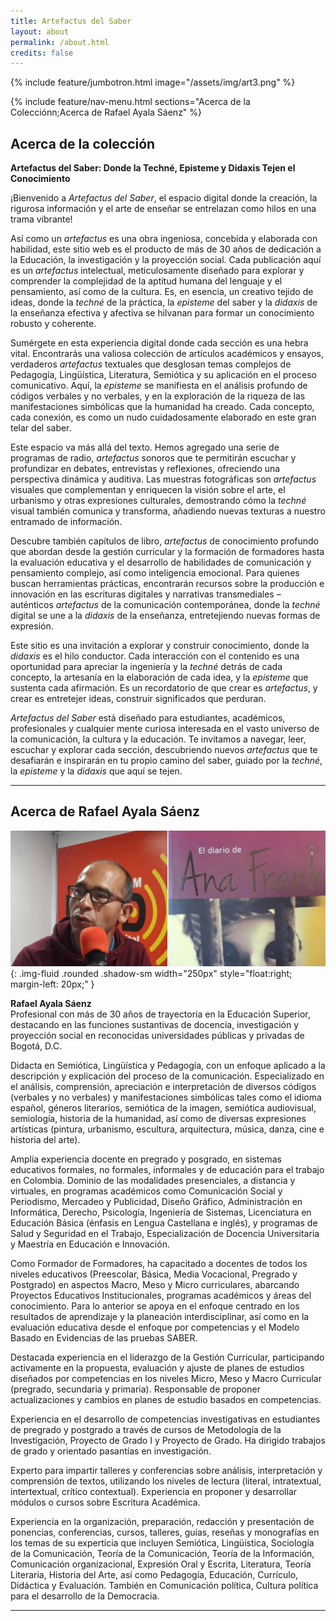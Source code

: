 ```yaml
---
title: Artefactus del Saber
layout: about
permalink: /about.html
credits: false
---
```

{% include feature/jumbotron.html image="/assets/img/art3.png" %}

{% include feature/nav-menu.html sections="Acerca de la Colecciónn;Acerca de Rafael Ayala Sáenz" %}

## Acerca de la colección

**Artefactus del Saber: Donde la Techné, Episteme y Didaxis Tejen el Conocimiento**

¡Bienvenido a *Artefactus del Saber*, el espacio digital donde la creación, la rigurosa información y el arte de enseñar se entrelazan como hilos en una trama vibrante!

Así como un *artefactus* es una obra ingeniosa, concebida y elaborada con habilidad, este sitio web es el producto de más de 30 años de dedicación a la Educación, la investigación y la proyección social. Cada publicación aquí es un *artefactus* intelectual, meticulosamente diseñado para explorar y comprender la complejidad de la aptitud humana del lenguaje y el pensamiento, así como de la cultura. Es, en esencia, un creativo tejido de ideas, donde la *techné* de la práctica, la *episteme* del saber y la *didaxis* de la enseñanza efectiva y afectiva se hilvanan para formar un conocimiento robusto y coherente.

Sumérgete en esta experiencia digital donde cada sección es una hebra vital. Encontrarás una valiosa colección de artículos académicos y ensayos, verdaderos *artefactus* textuales que desglosan temas complejos de Pedagogía, Lingüística, Literatura, Semiótica y su aplicación en el proceso comunicativo. Aquí, la *episteme* se manifiesta en el análisis profundo de códigos verbales y no verbales, y en la exploración de la riqueza de las manifestaciones simbólicas que la humanidad ha creado. Cada concepto, cada conexión, es como un nudo cuidadosamente elaborado en este gran telar del saber.

Este espacio va más allá del texto. Hemos agregado una serie de programas de radio, *artefactus* sonoros que te permitirán escuchar y profundizar en debates, entrevistas y reflexiones, ofreciendo una perspectiva dinámica y auditiva. Las muestras fotográficas son *artefactus* visuales que complementan y enriquecen la visión sobre el arte, el urbanismo y otras expresiones culturales, demostrando cómo la *techné* visual también comunica y transforma, añadiendo nuevas texturas a nuestro entramado de información.

Descubre también capítulos de libro, *artefactus* de conocimiento profundo que abordan desde la gestión curricular y la formación de formadores hasta la evaluación educativa y el desarrollo de habilidades de comunicación y pensamiento complejo, así como inteligencia emocional. Para quienes buscan herramientas prácticas, encontrarán recursos sobre la producción e innovación en las escrituras digitales y narrativas transmediales – auténticos *artefactus* de la comunicación contemporánea, donde la *techné* digital se une a la *didaxis* de la enseñanza, entretejiendo nuevas formas de expresión.

Este sitio es una invitación a explorar y construir conocimiento, donde la *didaxis* es el hilo conductor. Cada interacción con el contenido es una oportunidad para apreciar la ingeniería y la *techné* detrás de cada concepto, la artesanía en la elaboración de cada idea, y la *episteme* que sustenta cada afirmación. Es un recordatorio de que crear es *artefactus*, y crear es entretejer ideas, construir significados que perduran.

*Artefactus del Saber* está diseñado para estudiantes, académicos, profesionales y cualquier mente curiosa interesada en el vasto universo de la comunicación, la cultura y la educación. Te invitamos a navegar, leer, escuchar y explorar cada sección, descubriendo nuevos *artefactus* que te desafiarán e inspirarán en tu propio camino del saber, guiado por la *techné*, la *episteme* y la *didaxis* que aquí se tejen.

---

## Acerca de Rafael Ayala Sáenz

![Rafael Ayala](/assets/img/rafaelayala.png){: .img-fluid .rounded .shadow-sm width="250px" style="float:right; margin-left: 20px;" }

**Rafael Ayala Sáenz**  
Profesional con más de 30 años de trayectoria en la Educación Superior, destacando en las funciones sustantivas de docencia, investigación y proyección social en reconocidas universidades públicas y privadas de Bogotá, D.C.

Didacta en Semiótica, Lingüística y Pedagogía, con un enfoque aplicado a la descripción y explicación del proceso de la comunicación. Especializado en el análisis, comprensión, apreciación e interpretación de diversos códigos (verbales y no verbales) y manifestaciones simbólicas tales como el idioma español, géneros literarios, semiótica de la imagen, semiótica audiovisual, semiología, historia de la humanidad, así como de diversas expresiones artísticas (pintura, urbanismo, escultura, arquitectura, música, danza, cine e historia del arte).

Amplia experiencia docente en pregrado y posgrado, en sistemas educativos formales, no formales, informales y de educación para el trabajo en Colombia. Dominio de las modalidades presenciales, a distancia y virtuales, en programas académicos como Comunicación Social y Periodismo, Mercadeo y Publicidad, Diseño Gráfico, Administración en Informática, Derecho, Psicología, Ingeniería de Sistemas, Licenciatura en Educación Básica (énfasis en Lengua Castellana e inglés), y programas de Salud y Seguridad en el Trabajo, Especialización de Docencia Universitaria y Maestría en Educación e Innovación.

Como Formador de Formadores, ha capacitado a docentes de todos los niveles educativos (Preescolar, Básica, Media Vocacional, Pregrado y Postgrado) en aspectos Macro, Meso y Micro curriculares, abarcando Proyectos Educativos Institucionales, programas académicos y áreas del conocimiento. Para lo anterior se apoya en el enfoque centrado en los resultados de aprendizaje y la planeación interdisciplinar, así como en la evaluación educativa desde el enfoque por competencias y el Modelo Basado en Evidencias de las pruebas SABER.

Destacada experiencia en el liderazgo de la Gestión Curricular, participando activamente en la propuesta, evaluación y ajuste de planes de estudios diseñados por competencias en los niveles Micro, Meso y Macro Curricular (pregrado, secundaria y primaria). Responsable de proponer actualizaciones y cambios en planes de estudio basados en competencias.

Experiencia en el desarrollo de competencias investigativas en estudiantes de pregrado y postgrado a través de cursos de Metodología de la Investigación, Proyecto de Grado I y Proyecto de Grado. Ha dirigido trabajos de grado y orientado pasantías en investigación.

Experto para impartir talleres y conferencias sobre análisis, interpretación y comprensión de textos, utilizando los niveles de lectura (literal, intratextual, intertextual, crítico contextual). Experiencia en proponer y desarrollar módulos o cursos sobre Escritura Académica.

Experiencia en la organización, preparación, redacción y presentación de ponencias, conferencias, cursos, talleres, guías, reseñas y monografías en los temas de su experticia que incluyen Semiótica, Lingüística, Sociología de la Comunicación, Teoría de la Comunicación, Teoría de la Información, Comunicación organizacional, Expresión Oral y Escrita, Literatura, Teoría Literaria, Historia del Arte, así como Pedagogía, Educación, Currículo, Didáctica y Evaluación. También en Comunicación política, Cultura política para el desarrollo de la Democracia.

---
